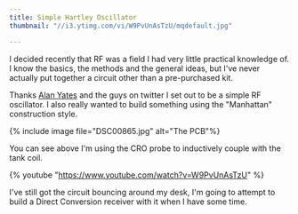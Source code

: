 ```yaml
---
title: Simple Hartley Oscillator
thumbnail: "//i3.ytimg.com/vi/W9PvUnAsTzU/mqdefault.jpg"

---
```


I decided recently that RF was a field I had very little practical knowledge
of. I know the basics, the methods and the general ideas, but I've never
actually put together a circuit other than a pre-purchased kit.

Thanks [Alan Yates](http://www.vk2zay.net) and the guys on twitter I set out to
be a simple RF oscillator. I also really wanted to build something using the
"Manhattan" construction style.

{% include image file="DSC00865.jpg" alt="The PCB"%}

You can see above I'm using the CRO probe to inductively couple with the tank
coil.

{% youtube "https://www.youtube.com/watch?v=W9PvUnAsTzU" %}

I've still got the circuit bouncing around my desk, I'm going to attempt to
build a Direct Conversion receiver with it when I have some time.
